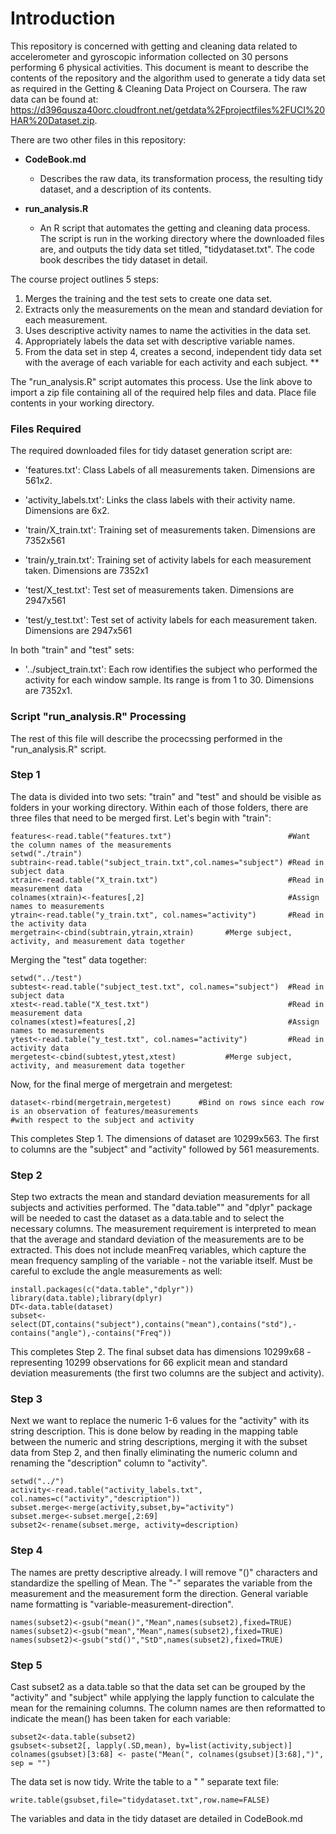 # Introduction  
This repository is concerned with getting and cleaning data related to accelerometer and gyroscopic information collected on 30 persons performing 6 physical activities. This document is meant to describe the contents of the repository and the algorithm used to generate a tidy data set as required in the Getting & Cleaning Data Project on Coursera. The raw data can be found at: <https://d396qusza40orc.cloudfront.net/getdata%2Fprojectfiles%2FUCI%20HAR%20Dataset.zip>.

There are two other files in this repository:

* **CodeBook.md**  
    * Describes the raw data, its transformation process, the resulting tidy dataset, and a description of its contents.  

* **run_analysis.R**  
    * An R script that automates the getting and cleaning data process. The script is run in the working directory where the downloaded files are, and outputs the tidy data set titled, "tidydataset.txt". The code book describes the tidy dataset in detail.

The course project outlines 5 steps:  
 1. Merges the training and the test sets to create one data set.  
 2. Extracts only the measurements on the mean and standard deviation for each measurement.  
 3. Uses descriptive activity names to name the activities in the data set.  
 4. Appropriately labels the data set with descriptive variable names.  
 5. From the data set in step 4, creates a second, independent tidy data set with the average of each variable for each activity and each subject.  **

The "run_analysis.R" script automates this process. Use the link above to import a zip file containing all of the required help files and data. Place file contents in your working directory. 

### Files Required
The required downloaded files for tidy dataset generation script are:

- 'features.txt': Class Labels of all measurements taken. Dimensions are 561x2. 

- 'activity_labels.txt': Links the class labels with their activity name. Dimensions are 6x2.

- 'train/X_train.txt': Training set of measurements taken. Dimensions are 7352x561

- 'train/y_train.txt': Training set of activity labels for each measurement taken. Dimensions are 7352x1

- 'test/X_test.txt': Test set of measurements taken. Dimensions are 2947x561

- 'test/y_test.txt': Test set of activity labels for each measurement taken. Dimensions are 2947x561  

In both "train" and "test" sets:  

- '../subject_train.txt': Each row identifies the subject who performed the activity for each window sample. Its range is from 1 to 30.  Dimensions are 7352x1.  

### Script "run_analysis.R" Processing
The rest of this file will describe the procecssing performed in the "run_analysis.R" script.

### Step 1
The data is divided into two sets: "train" and "test" and should be visible as folders in your working directory. Within each of those folders, there are three files that need to be merged first. Let's begin with "train":
```{r}
features<-read.table("features.txt")                          #Want the column names of the measurements
setwd("./train")                                              
subtrain<-read.table("subject_train.txt",col.names="subject") #Read in subject data
xtrain<-read.table("X_train.txt")                             #Read in measurement data
colnames(xtrain)<-features[,2]                                #Assign names to measurements
ytrain<-read.table("y_train.txt", col.names="activity")       #Read in the activity data
mergetrain<-cbind(subtrain,ytrain,xtrain)       #Merge subject, activity, and measurement data together
```

Merging the "test" data together:
```{r}
setwd("../test")                                                
subtest<-read.table("subject_test.txt", col.names="subject")  #Read in subject data
xtest<-read.table("X_test.txt")                               #Read in measurement data
colnames(xtest)=features[,2]                                  #Assign names to measurements
ytest<-read.table("y_test.txt", col.names="activity")         #Read in activity data
mergetest<-cbind(subtest,ytest,xtest)           #Merge subject, activity, and measurement data together
```

Now, for the final merge of mergetrain and mergetest:
```{r}
dataset<-rbind(mergetrain,mergetest)      #Bind on rows since each row is an observation of features/measurements                                                    #with respect to the subject and activity
```

This completes Step 1. The dimensions of dataset are 10299x563. The first to columns are the "subject" and "activity" followed by 561 measurements.

### Step 2
Step two extracts the mean and standard deviation measurements for all subjects and activities performed. The "data.table"" and "dplyr"  package will be needed to cast the dataset as a data.table and to select the necessary columns. The measurement requirement is interpreted to mean that the average and standard deviation of the measurements are to be extracted. This does not include meanFreq variables, which capture the mean frequency sampling of the variable - not the variable itself. Must be careful to exclude the angle measurements as well:
```{r}
install.packages(c("data.table","dplyr"))
library(data.table);library(dplyr)
DT<-data.table(dataset)           
subset<-select(DT,contains("subject"),contains("mean"),contains("std"),-contains("angle"),-contains("Freq"))

```

This completes Step 2. The final subset data has dimensions 10299x68 - representing 10299 observations for 66 explicit mean and standard deviation measurements (the first two columns are the subject and activity).

### Step 3
Next we want to replace the numeric 1-6 values for the "activity" with its string description. This is done below by reading in the mapping table between the numeric and string descriptions, merging it with the subset data from Step 2, and then finally eliminating the numeric column and renaming the "description" column to "activity".
```{r}
setwd("../")
activity<-read.table("activity_labels.txt", col.names=c("activity","description"))
subset.merge<-merge(activity,subset,by="activity")  
subset.merge<-subset.merge[,2:69]
subset2<-rename(subset.merge, activity=description)
```

### Step 4
The names are pretty descriptive already. I will remove "()" characters and standardize the spelling of Mean. The "-" separates the variable from the measurement and the measurement form the direction. General variable name formatting is "variable-measurement-direction".
```{r}
names(subset2)<-gsub("mean()","Mean",names(subset2),fixed=TRUE)
names(subset2)<-gsub("mean","Mean",names(subset2),fixed=TRUE)
names(subset2)<-gsub("std()","StD",names(subset2),fixed=TRUE)
```

### Step 5
Cast subset2 as a data.table so that the data set can be grouped by the "activity" and "subject" while applying the lapply function to calculate the mean for the remaining columns. The column names are then reformatted to indicate the mean() has been taken for each variable:
```{r}
subset2<-data.table(subset2)
gsubset<-subset2[, lapply(.SD,mean), by=list(activity,subject)]
colnames(gsubset)[3:68] <- paste("Mean(", colnames(gsubset)[3:68],")", sep = "")
```

The data set is now tidy. Write the table to a " " separate text file:
```{r}
write.table(gsubset,file="tidydataset.txt",row.name=FALSE)
```

The variables and data in the tidy dataset are detailed in CodeBook.md
